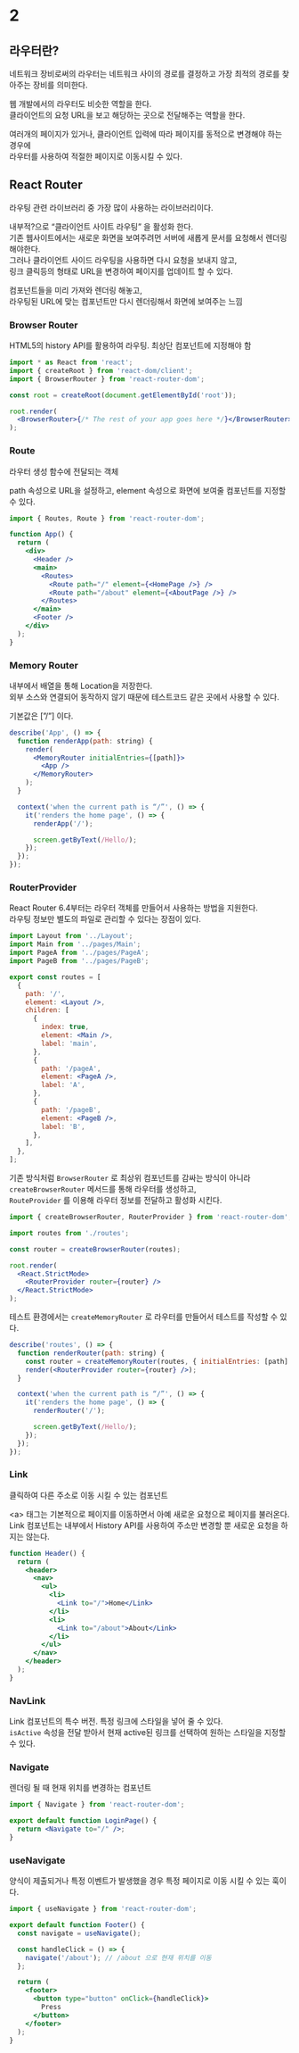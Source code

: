 # 2

## 라우터란?

네트워크 장비로써의 라우터는 네트워크 사이의 경로를 결정하고 가장 최적의 경로를 찾아주는 장비를 의미한다.

웹 개발에서의 라우터도 비슷한 역할을 한다.  
클라이언트의 요청 URL을 보고 해당하는 곳으로 전달해주는 역할을 한다.

여러개의 페이지가 있거나, 클라이언트 입력에 따라 페이지를 동적으로 변경해야 하는 경우에  
라우터를 사용하여 적절한 페이지로 이동시킬 수 있다.

## React Router

라우팅 관련 라이브러리 중 가장 많이 사용하는 라이브러리이다.

내부적?으로 “클라이언트 사이트 라우팅” 을 활성화 한다.  
기존 웹사이트에서는 새로운 화면을 보여주려먼 서버에 새롭게 문서를 요청해서 렌더링 해야한다.  
그러나 클라이언트 사이드 라우팅을 사용하면 다시 요청을 보내지 않고,  
링크 클릭등의 형태로 URL을 변경하여 페이지를 업데이트 할 수 있다.

컴포넌트들을 미리 가져와 렌더링 해놓고,  
라우팅된 URL에 맞는 컴포넌트만 다시 렌더링해서 화면에 보여주는 느낌

### Browser Router

HTML5의 history API를 활용하여 라우팅. 최상단 컴포넌트에 지정해야 함

```jsx
import * as React from 'react';
import { createRoot } from 'react-dom/client';
import { BrowserRouter } from 'react-router-dom';

const root = createRoot(document.getElementById('root'));

root.render(
  <BrowserRouter>{/* The rest of your app goes here */}</BrowserRouter>
);
```

### Route

라우터 생성 함수에 전달되는 객체

path 속성으로 URL을 설정하고, element 속성으로 화면에 보여줄 컴포넌트를 지정할 수 있다.

```jsx
import { Routes, Route } from 'react-router-dom';

function App() {
  return (
    <div>
      <Header />
      <main>
        <Routes>
          <Route path="/" element={<HomePage />} />
          <Route path="/about" element={<AboutPage />} />
        </Routes>
      </main>
      <Footer />
    </div>
  );
}
```

### Memory Router

내부에서 배열을 통해 Location을 저장한다.  
외부 소스와 연결되어 동작하지 않기 때문에 테스트코드 같은 곳에서 사용할 수 있다.

기본값은 [”/”] 이다.

```jsx
describe('App', () => {
  function renderApp(path: string) {
    render(
      <MemoryRouter initialEntries={[path]}>
        <App />
      </MemoryRouter>
    );
  }

  context('when the current path is “/”', () => {
    it('renders the home page', () => {
      renderApp('/');

      screen.getByText(/Hello/);
    });
  });
});
```

### RouterProvider

React Router 6.4부터는 라우터 객체를 만들어서 사용하는 방법을 지원한다.  
라우팅 정보만 별도의 파일로 관리할 수 있다는 장점이 있다.

```jsx
import Layout from '../Layout';
import Main from '../pages/Main';
import PageA from '../pages/PageA';
import PageB from '../pages/PageB';

export const routes = [
  {
    path: '/',
    element: <Layout />,
    children: [
      {
        index: true,
        element: <Main />,
        label: 'main',
      },
      {
        path: '/pageA',
        element: <PageA />,
        label: 'A',
      },
      {
        path: '/pageB',
        element: <PageB />,
        label: 'B',
      },
    ],
  },
];
```

기존 방식처럼 `BrowserRouter` 로 최상위 컴포넌트를 감싸는 방식이 아니라  
`createBrowserRouter` 메서드를 통해 라우터를 생성하고,  
`RouteProvider` 를 이용해 라우터 정보를 전달하고 활성화 시킨다.

```jsx
import { createBrowserRouter, RouterProvider } from 'react-router-dom';

import routes from './routes';

const router = createBrowserRouter(routes);

root.render(
  <React.StrictMode>
    <RouterProvider router={router} />
  </React.StrictMode>
);
```

테스트 환경에서는 `createMemoryRouter` 로 라우터를 만들어서 테스트를 작성할 수 있다.

```jsx
describe('routes', () => {
  function renderRouter(path: string) {
    const router = createMemoryRouter(routes, { initialEntries: [path] });
    render(<RouterProvider router={router} />);
  }

  context('when the current path is “/”', () => {
    it('renders the home page', () => {
      renderRouter('/');

      screen.getByText(/Hello/);
    });
  });
});
```

### Link

클릭하여 다른 주소로 이동 시킬 수 있는 컴포넌트

\<a> 태그는 기본적으로 페이지를 이동하면서 아예 새로운 요청으로 페이지를 불러온다.  
Link 컴포넌트는 내부에서 History API를 사용하여 주소만 변경할 뿐 새로운 요청을 하지는 않는다.

```jsx
function Header() {
  return (
    <header>
      <nav>
        <ul>
          <li>
            <Link to="/">Home</Link>
          </li>
          <li>
            <Link to="/about">About</Link>
          </li>
        </ul>
      </nav>
    </header>
  );
}
```

### NavLink

Link 컴포넌트의 특수 버전. 특정 링크에 스타일을 넣어 줄 수 있다.  
`isActive` 속성을 전달 받아서 현재 active된 링크를 선택하여 원하는 스타일을 지정할 수 있다.

### Navigate

렌더링 될 때 현재 위치를 변경하는 컴포넌트

```jsx
import { Navigate } from 'react-router-dom';

export default function LoginPage() {
  return <Navigate to="/" />;
}
```

### useNavigate

양식이 제출되거나 특정 이벤트가 발생했을 경우 특정 페이지로 이동 시킬 수 있는 훅이다.

```jsx
import { useNavigate } from 'react-router-dom';

export default function Footer() {
  const navigate = useNavigate();

  const handleClick = () => {
    navigate('/about'); // /about 으로 현재 위치를 이동
  };

  return (
    <footer>
      <button type="button" onClick={handleClick}>
        Press
      </button>
    </footer>
  );
}
```
